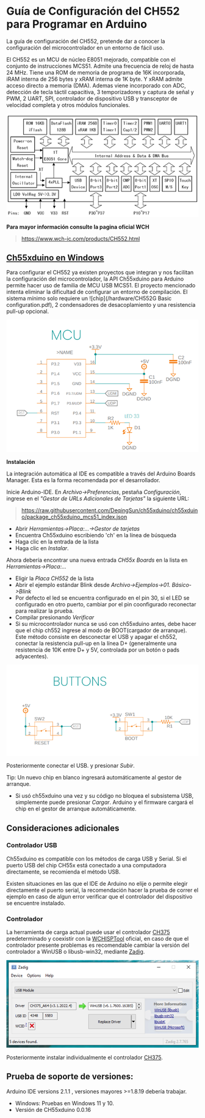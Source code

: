 

# Guía de Configuración del CH552 para Programar en Arduino

La guía de configuración del CH552, pretende dar a conocer la configuración del microcontrolador en un entorno de fácil uso. 

El CH552 es un MCU de núcleo E8051 mejorado, compatible con el conjunto de instrucciones MCS51. Admite una frecuencia de reloj de hasta 24 MHz. Tiene una ROM de memoria de programa de 16K incorporada, iRAM interna de 256 bytes y xRAM interna de 1K byte. Y xRAM admite acceso directo a memoria (DMA). Ademas viene incorporado con  ADC, detección de tecla táctil capacitiva, 3 temporizadores y captura de señal y PWM, 2 UART, SPI, controlador de dispositivo USB y transceptor de velocidad completa y otros módulos funcionales.


![systemblockdiagram](/img/systemblockdiagram.png)


**Para mayor información consulte la pagina oficial  WCH**
>https://www.wch-ic.com/products/CH552.html


## [Ch55xduino en Windows](https://github.com/DeqingSun/ch55xduino/tree/ch55xduino)
Para configurar el CH552 ya existen proyectos que integran y nos facilitan la configuración del microcontrolador, la API Ch55xduino para Arduino permite hacer uso de familia de MCU USB MCS51. El proyecto mencionado intenta eliminar la dificultad de configurar un entorno de compilación. El sistema mínimo solo requiere un  ![chip](/hardware/CH552G Basic configuration.pdf), 2 condensadores de desacoplamiento y una resistencia pull-up opcional. 

![basic_mount](/img/basic_mount.png)

**Instalación**

La integración automática al IDE es compatible a través del Arduino Boards Manager. Esta es la forma recomendada por el desarrollador.

Inicie Arduino-IDE. En *Archivo->Preferencias*, pestaña *Configuración*, ingrese en el *"Gestor de URLs Adicionales de Tarjetas"* la siguiente URL:

> https://raw.githubusercontent.com/DeqingSun/ch55xduino/ch55xduino/package_ch55xduino_mcs51_index.json

* Abrir *Herramientas->Placa:...->Gestor de tarjetas*
* Encuentra Ch55xduino escribiendo 'ch' en la línea de búsqueda
* Haga clic en la entrada de la lista
* Haga clic en *Instalar*.

Ahora debería encontrar una nueva entrada *CH55x Boards* en la lista en
*Herramientas->Placa:...*

* Eligir la *Placa CH552* de la lista
* Abrir el ejemplo estándar Blink desde *Archivo->Ejemplos->01. Básico->Blink*
* Por defecto el led se encuentra configurado en el pin 30, si el LED se configurado en otro puerto, cambiar por el pin coonfigurado reconectar para realizar la prueba.
* Compilar presionando *Verificar*
* Si su microcontrolador nunca se usó con ch55xduino antes, debe hacer que el chip ch552 ingrese al modo de BOOT(cargador de arranque). Este método consiste en desconectar el USB y apagar el ch552, conectar la resistencia pull-up en la línea D+ (generalmente una resistencia de 10K entre D+ y 5V, controlada por un botón o pads adyacentes).

![buttons_leds](/img/button_leds.png)

 Posteriormente conectar el USB. y presionar *Subir*. 

Tip: Un nuevo chip en blanco ingresará automáticamente al gestor de arranque.

* Si usó ch55xduino una vez y su código no bloquea el subsistema USB, simplemente puede presionar *Cargar*. Arduino y el firmware cargará el chip en el gestor de arranque automáticamente.




## Consideraciones adicionales

### Controlador USB

Ch55xduino es compatible con los métodos de carga USB y Serial. Si el puerto USB del chip CH55x está conectado a una computadora directamente, se recomienda el método USB.

Existen situaciones en las que el IDE de Arduino no elije o permite elegir directamente el puerto serial, la recomendación hacer la prueba de correr el ejemplo en caso de algun error verificar que el controlador del dispositivo se encuentre instalado. 


### Controlador

La herramienta de carga actual puede usar el controlador [CH375](https://www.wch-ic.com/search?q=CH375&t=downloads) predeterminado y coexistir con la [WCHISPTool](http://www.wch.cn/downloads/WCHISPTool_Setup_exe.html) oficial, en caso de que el controlador presente problemas es recomendable cambiar la versión del controlador a WinUSB o libusb-win32, mediante [Zadig](https://zadig.akeo.ie/).

![Imagen de CDC de Zadig](/img/driver.png)

Posteriormente instalar individualmente el controlador [CH375](https://www.wch-ic.com/downloads/CH372DRV_EXE.html).

## Prueba de soporte de versiones:

Arduino IDE versions 2.1.1 ,  versiones mayores  >=1.8.19 debería trabajar.

* Windows: Pruebas en Windows 11 y 10.
* Versión de CH55xduino 0.0.16 
